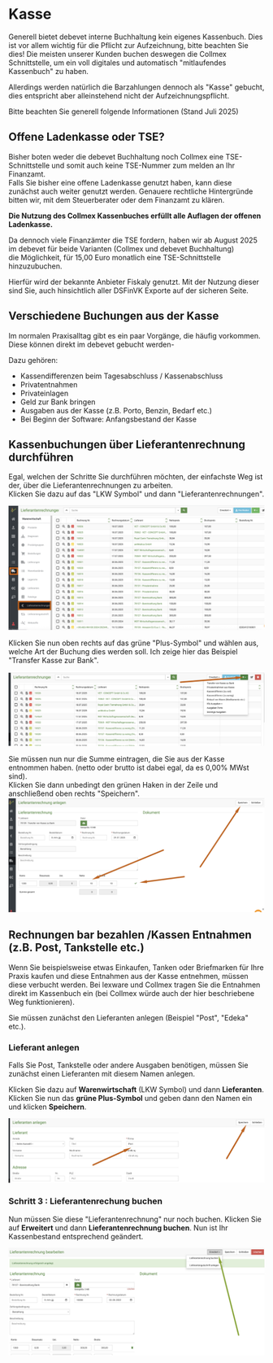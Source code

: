 # Kasse  

Generell bietet debevet interne Buchhaltung kein eigenes Kassenbuch. Dies ist vor allem wichtig für die Pflicht zur Aufzeichnung, 
bitte beachten Sie dies! Die meisten unserer Kunden buchen deswegen die Collmex Schnittstelle, um ein voll digitales und automatisch "mitlaufendes 
Kassenbuch" zu haben.

Allerdings werden natürlich die Barzahlungen dennoch als "Kasse" gebucht, dies entspricht aber alleinstehend nicht der Aufzeichnungspflicht.   

Bitte beachten Sie generell folgende Informationen (Stand Juli 2025)     


## Offene Ladenkasse oder TSE?   

Bisher boten weder die debevet Buchhaltung noch Collmex eine TSE-Schnittstelle und somit auch keine TSE-Nummer zum melden an Ihr Finanzamt.  
Falls Sie bisher eine offene Ladenkasse genutzt haben, kann diese zunächst auch weiter genutzt werden. Genauere rechtliche Hintergründe 
bitten wir, mit dem Steuerberater oder dem Finanzamt zu klären.   

**Die Nutzung des Collmex Kassenbuches erfüllt alle Auflagen der offenen Ladenkasse.**  


Da dennoch viele Finanzämter die TSE fordern, haben wir ab August 2025 im debevet für beide Varianten (Collmex und debevet Buchhaltung)  
die Möglichkeit, für 15,00 Euro monatlich eine TSE-Schnittstelle hinzuzubuchen.  

Hierfür wird der bekannte Anbieter Fiskaly genutzt. Mit der Nutzung dieser sind Sie, auch hinsichtlich aller DSFinVK Exporte auf der 
sicheren Seite. 


## Verschiedene Buchungen aus der Kasse   

Im normalen Praxisalltag gibt es ein paar Vorgänge, die häufig vorkommen. Diese können direkt im debevet gebucht werden- 

Dazu gehören:  
- Kassendifferenzen beim Tagesabschluss / Kassenabschluss   
- Privatentnahmen  
- Privateinlagen  
- Geld zur Bank bringen  
- Ausgaben aus der Kasse (z.B. Porto, Benzin, Bedarf etc.)  
- Bei Beginn der Software: Anfangsbestand der Kasse

## Kassenbuchungen über Lieferantenrechnung durchführen  

Egal, welchen der Schritte Sie durchführen möchten, der einfachste Weg ist der, über die Lieferantenrechnungen zu arbeiten.   
Klicken Sie dazu auf das "LKW Symbol" und dann "Lieferantenrechnungen".   

![](../../static/img/Buchhaltung/lieferantenrechnungen1.png)   

Klicken Sie nun oben rechts auf das grüne "Plus-Symbol" und wählen aus, welche Art der Buchung dies werden soll. Ich zeige hier das 
Beispiel "Transfer Kasse zur Bank".  

![](../../static/img/Buchhaltung/ausgabenkasse.png)

Sie müssen nun nur die Summe eintragen, die Sie aus der Kasse entnommen haben. (netto oder brutto ist dabei egal, da es 0,00% MWst sind).  
Klicken Sie dann unbedingt den grünen Haken in der Zeile und anschließend oben rechts "Speichern".  
![](../../static/img/Buchhaltung/geldzurbank.png)   

## Rechnungen bar bezahlen /Kassen Entnahmen (z.B. Post, Tankstelle etc.)

Wenn Sie beispielsweise etwas Einkaufen, Tanken oder Briefmarken für Ihre Praxis kaufen und diese Entnahmen aus der Kasse entnehmen,
müssen diese verbucht werden. Bei lexware und Collmex tragen Sie die Entnahmen direkt im Kassenbuch ein (bei Collmex würde auch der hier beschriebene Weg funktionieren).

Sie müssen zunächst den Lieferanten anlegen (Beispiel "Post", "Edeka" etc.).

### Lieferant anlegen 

Falls Sie Post, Tankstelle oder andere Ausgaben benötigen, müssen Sie zunächst einen Lieferanten mit diesem Namen anlegen. 

Klicken Sie dazu auf **Warenwirtschaft** (LKW Symbol) und dann **Lieferanten**.   
Klicken Sie nun das **grüne Plus-Symbol** und geben dann den Namen ein und klicken **Speichern**.  

![](../../static/img/Buchhaltung/lieferantanlegen1.png)


### Schritt 3 : Lieferantenrechung buchen

Nun müssen Sie diese "Lieferantenrechnung" nur noch buchen. Klicken Sie auf **Erweitert** und dann **Lieferantenrechnung buchen**. Nun ist Ihr Kassenbestand 
entsprechend geändert. 

![](../../static/img/Buchhaltung/bareinzahlung5.png)


